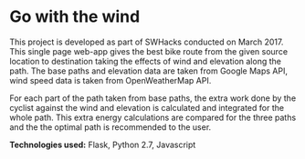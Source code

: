 # Go with the wind

This project is developed as part of SWHacks conducted on March 2017. This single page web-app gives the best bike route from the given source location to destination taking the effects of wind and elevation along the path. The base paths and elevation data are taken from Google Maps API, wind speed data is taken from OpenWeatherMap API.

For each part of the path taken from base paths, the extra work done by the cyclist against the wind and elevation is calculated and integrated for the whole path. This extra energy calculations are compared for the three paths and the the optimal path is recommended to the user.

**Technologies used:** Flask, Python 2.7, Javascript
